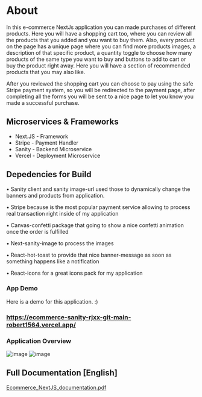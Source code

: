 # About

In this e-commerce NextJs application you can made purchases of different products. Here you will have a shopping cart too, where you can review all the products that you added and you want to buy them. Also, every product on the page has a unique page where you can find more products images, a description of that specific product, a quantity toggle to choose how many products of the same type you want to buy and buttons to add to cart or buy the product right away. Here you will have a section of recommended products that you may also like.

After you reviewed the shopping cart you can choose to pay using the safe Stripe payment system, so you will be redirected to the payment page, after completing all the forms you will be sent to a nice page to let you know you made a successful purchase.


## Microservices & Frameworks

  - Next.JS - Framework
  - Stripe - Payment Handler
  - Sanity - Backend Microservice
  - Vercel - Deployment Microservice


## Depedencies for Build

 •	Sanity client and sanity image-url used those to dynamically change the banners and products from application.
 
 •	Stripe because is the most popular payment service allowing to process real transaction right inside of my application
 
 •	Canvas-confetti package that going to show a nice confetti animation once the order is fulfilled
 
 •	Next-sanity-image to process the images
 
 •	React-hot-toast to provide that nice banner-message as soon as something happens like a notification
 
 •	React-icons for a great icons pack for my application


### App Demo

Here is a demo for this application. :)

### https://ecommerce-sanity-rjxx-git-main-robert1564.vercel.app/

### Application Overview

![image](https://user-images.githubusercontent.com/52401139/218121584-0e4f7bc5-b755-4b73-a2ba-8be9bac6cfc1.png)
![image](https://user-images.githubusercontent.com/52401139/218121832-002b7ea9-c308-41b0-a016-3eb6477f507a.png)

## Full Documentation [English]

[Ecommerce_NextJS_documentation.pdf](https://github.com/robert1564/ecommerce_sanity/files/10708536/Ecommerce_NextJS_documentation.pdf)

